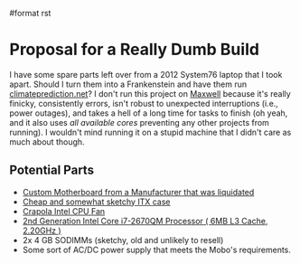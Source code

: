 \#format rst

Proposal for a Really Dumb Build
================================

I have some spare parts left over from a 2012 System76 laptop that I took apart. Should I turn them into a Frankenstein and have them run [climateprediction.net](https://www.climateprediction.net/)? I don't run this project on [Maxwell](../Maxwell) because it's really finicky, consistently errors, isn't robust to unexpected interruptions (i.e., power outages), and takes a hell of a long time for tasks to finish (oh yeah, and it also uses *all available cores* preventing any other projects from running). I wouldn't mind running it on a stupid machine that I didn't care as much about though.

Potential Parts
---------------

-   [Custom Motherboard from a Manufacturer that was liquidated](https://www.ebay.com/itm/DFI-ITOX-CR101-D-770-CR1011-070G-G2-988B-Intel-Mini-ITX-2nd-3rd-gen-Motherboard/122917760224?hash=item1c9e782ce0:g:fjEAAOSwkV5aXjAN)
-   [Cheap and somewhat sketchy ITX case](https://smile.amazon.com/Goodisory-Fanless-Mini-itx-Chassis-Vertical/dp/B07T1HH1NK/ref=pd_sbs_147_3/134-7100864-6382563?_encoding=UTF8&pd_rd_i=B07T1HH1NK&pd_rd_r=0866d7c0-083d-48c2-919a-14f486b7ac80&pd_rd_w=DyfeW&pd_rd_wg=QT6oa&pf_rd_p=7cd8f929-4345-4bf2-a554-7d7588b3dd5f&pf_rd_r=7SG124VSQ4T59BRQVXV0&refRID=7SG124VSQ4T59BRQVXV0&th=1)
-   [Crapola Intel CPU Fan](https://smile.amazon.com/Intel-LGA115x-CPU-Heatsink-E97379-003/dp/B01MSD39CN/ref=pd_cp_147_2/134-7100864-6382563?_encoding=UTF8&pd_rd_i=B01MSD39CN&pd_rd_r=28633c78-3141-4377-9d7e-09f4bb2b1ece&pd_rd_w=E0Jox&pd_rd_wg=XZN1P&pf_rd_p=4853e837-f87a-46d4-be32-dcf86bff7a7c&pf_rd_r=9H1SQA4FMW8BW3ZCG2DZ&psc=1&refRID=9H1SQA4FMW8BW3ZCG2DZ)
-   [2nd Generation Intel Core i7-2670QM Processor ( 6MB L3 Cache, 2.20GHz )](https://ark.intel.com/content/www/us/en/ark/products/53469/intel-core-i7-2670qm-processor-6m-cache-up-to-3-10-ghz.html)
-   2x 4 GB SODIMMs (sketchy, old and unlikely to resell)
-   Some sort of AC/DC power supply that meets the Mobo's requirements.

